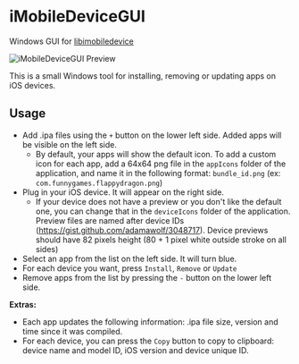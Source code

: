 # iMobileDeviceGUI
Windows GUI for [libimobiledevice](https://github.com/libimobiledevice)

![iMobileDeviceGUI Preview](https://github.com/htmiel/iMobileDeviceGUI/blob/master/preview.png)

This is a small Windows tool for installing, removing or updating apps on iOS devices.

## Usage

- Add .ipa files using the `+` button on the lower left side. Added apps will be visible on the left side.
  - By default, your apps will show the default icon. To add a custom icon for each app, add a 64x64 png file in the `appIcons` folder of the application, and name it in the following format: `bundle_id.png` (ex: `com.funnygames.flappydragon.png`)
- Plug in your iOS device. It will appear on the right side.
  - If your device does not have a preview or you don't like the default one, you can change that in the `deviceIcons` folder of the application. Preview files are named after device IDs (https://gist.github.com/adamawolf/3048717). Device previews should have 82 pixels height (80 + 1 pixel white outside stroke on all sides)
- Select an app from the list on the left side. It will turn blue.
- For each device you want, press `Install`, `Remove` or `Update`
- Remove apps from the list by pressing the `-` button on the lower left side.

**Extras:**
- Each app updates the following information: .ipa file size, version and time since it was compiled.
- For each device, you can press the `Copy` button to copy to clipboard: device name and model ID, iOS version and device unique ID.
